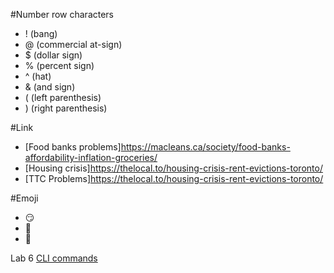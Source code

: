 #Number row characters
- ! (bang)
- @ (commercial at-sign)
- $ (dollar sign)
- % (percent sign)
- ^ (hat)
- & (and sign)
- ( (left parenthesis)
- ) (right parenthesis)

#Link
- [Food banks problems]https://macleans.ca/society/food-banks-affordability-inflation-groceries/
- [Housing crisis]https://thelocal.to/housing-crisis-rent-evictions-toronto/
- [TTC Problems]https://thelocal.to/housing-crisis-rent-evictions-toronto/

#Emoji
- :smirk:
- :penguin:
- :frog:

Lab 6
[CLI commands](docs/cli.md)